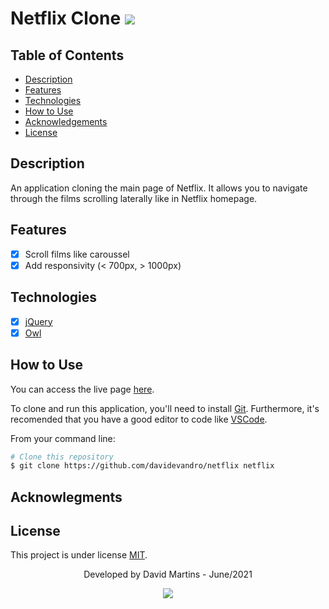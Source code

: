 # Netflix Clone <img src = "https://img.shields.io/badge/license-MIT-blue">

## Table of Contents

* [Description](#description)
* [Features](#features)
* [Technologies](#technologies)
* [How to Use](#how-to-use)
* [Acknowledgements](#acknowlegments)
* [License](#license)

## Description

An application cloning the main page of Netflix. 
It allows you to navigate through the films scrolling laterally like in Netflix homepage.

## Features

- [x] Scroll films like caroussel
- [x] Add responsivity (< 700px, > 1000px)

## Technologies

- [x] [jQuery](https://reactnative.dev/)
- [x] [Owl](https://www.typescriptlang.org/)

## How to Use

You can access the live page [here](https://davidevandro.github.io/netflix/).

To clone and run this application, you'll need to install [Git](https://git-scm.com). Furthermore, it's recomended that you have a good editor to code like [VSCode](https://code.visualstudio.com/).

From your command line:

```bash
# Clone this repository
$ git clone https://github.com/davidevandro/netflix netflix
```

## Acknowlegments


## License

This project is under license [MIT](https://github.com/davidevandro/gameplay/blob/main/LICENSE).

<div align="center">

Developed by David Martins - June/2021

[<img src="https://img.shields.io/static/v1?label= &message=David Evandro Amorim Martins&color=blue&logo=linkedin&link=https://www.linkedin.com/in/david-evandro-martins/"/>](https://www.linkedin.com/in/david-evandro-martins/)

</div>
